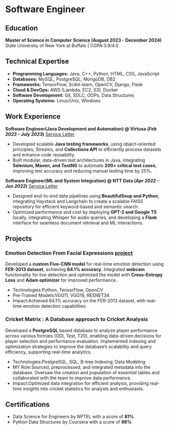 # Software Engineer 
## Education
**Master of Science in Computer Science (August 2023 - December 2024)**  
State University of New York at Buffalo | CGPA:3.9/4.0

## Technical Expertise 
- **Programming Languages:** Java, C++, Python, HTML, CSS, JavaScript
- **Databases:** MySQL, PostgreSQL, MongoDB, DB2
- **Frameworks:** TensorFlow, Scikit-learn, OpenCV, Django, Flask
- **Cloud & DevOps:** AWS (Lambda, EC2, S3), Docker
- **Software Development:** Git, SDLC, OOPs, Data Structures
- **Operating Systems:** Linux/Unix, Windows
  
## Work Experience
**Software Engineer(Java Development and Automation) @ Virtusa (_Feb 2023 - July 2023_)** [Service Letter](https://github.com/Aakanksha-o4/Aakanksha-o4.github.io/blob/main/assets/Service_Letter_Virtusa.jpg)
- Developed scalable **Java testing frameworks**, using object-oriented principles, Streams, and **Collections API** to efficiently process datasets and enhance code reusability.
- Built modular, data-driven test architectures in Java, integrating **Selenium, Maven, and TestNG** to automate **200+ critical test cases**, improving test accuracy and reducing manual testing time by 25%.
 
**Software Engineer(ML and System Integration) @ NTT Data (_Apr 2022 - Jun 2022_)** [Service Letter](https://github.com/Aakanksha-o4/Aakanksha-o4.github.io/blob/main/assets/Serive_Letter_NTT.jpg)
- Designed end-to-end data pipelines using **BeautifulSoup and Python**, integrating Haystack and Langchain to create a scalable FAISS repository for efficient keyword-based and semantic search.
- Optimized performance and cost by deploying **GPT-2 and Google T5** locally, integrating Whisper for audio queries, and developing a **Flask** interface for seamless document retrieval and ML interactions.

## Projects
### Emotion Detection From Facial Expressions  [project](https://github.com/ChinthaSrikar/Emotion_Recognition_From_Facial_Expressions)
Developed a **custom Five-CNN model** for real-time emotion detection using **FER-2013 dataset**, achieving **64.1% accuracy**. Integrated **webcam** functionality for live detection and optimized the model with **Cross-Entropy Loss** and **Adam optimizer** for improved performance.
- Technologies:Python, TensorFlow, OpenCV
- Pre-Trained Models:VGG11, VGG16, RESNET34
- Impact:Achieved 64.1% accuracy on the FER-2013 dataset, with real-time emotion detection capabilities.

### Cricket Matrix : A Database approach to Cricket Analysis
Developed a **PostgreSQL** based database to analyze player performance across various formats (ODI, Test, T20), enabling data-driven decisions for player selection and performance evaluation. Implemented indexing and optimization strategies to improve the database’s scalability and query efficiency, supporting real-time analytics.
- Technologies:PostgreSQL, SQL, B-tree Indexing, Data Modeling
- MY Role:Sourced, preprocessed, and integrated metadata into the database. Oversaw the creation and population of essential tables and collaborated with the team to improve data performance.
- Impact:Optimized data integration for efficient analysis, providing real-time insights into cricket statistics for analysts and enthusiasts.
  
## Certifications
- Data Science for Engineers by NPTEL with a score of **81%**.
- Python Data Structures by Coursera with a score of **98%**

  
